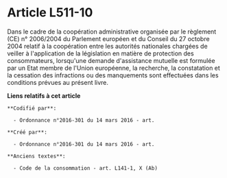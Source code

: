 # Article L511-10

Dans le cadre de la coopération administrative organisée par le règlement (CE) n° 2006/2004 du Parlement européen et du
Conseil du 27 octobre 2004 relatif à la coopération entre les autorités nationales chargées de veiller à l'application de la
législation en matière de protection des consommateurs, lorsqu'une demande d'assistance mutuelle est formulée par un Etat
membre de l'Union européenne, la recherche, la constatation et la cessation des infractions ou des manquements sont
effectuées dans les conditions prévues au présent livre.

**Liens relatifs à cet article**

	**Codifié par**:

	  - Ordonnance n°2016-301 du 14 mars 2016 - art.

	**Créé par**:

	  - Ordonnance n°2016-301 du 14 mars 2016 - art.

	**Anciens textes**:

	  - Code de la consommation - art. L141-1, X (Ab)
